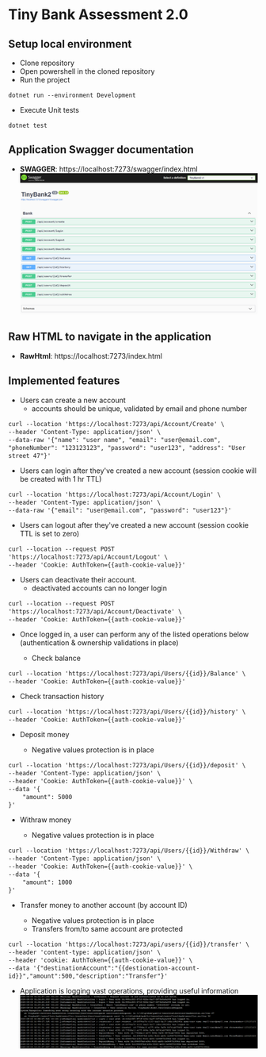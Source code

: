 # Tiny Bank Assessment 2.0

## Setup local environment

- Clone repository
- Open powershell in the cloned repository
- Run the project
```
dotnet run --environment Development
```
- Execute Unit tests
```
dotnet test
```

## Application Swagger documentation

- **SWAGGER**: https://localhost:7273/swagger/index.html
  ![swagger](./Img/swagger.png)

## Raw HTML to navigate in the application

- **RawHtml**: https://localhost:7273/index.html

## Implemented features

- Users can create a new account
  - accounts should be unique, validated by email and phone number

```
curl --location 'https://localhost:7273/api/Account/Create' \
--header 'Content-Type: application/json' \
--data-raw '{"name": "user name", "email": "user@email.com", "phoneNumber": "123123123", "password": "user123", "address": "User street 47"}'
```

- Users can login after they've created a new account (session cookie will be created with 1 hr TTL)

```
curl --location 'https://localhost:7273/api/Account/Login' \
--header 'Content-Type: application/json' \
--data-raw '{"email": "user@email.com", "password": "user123"}'
```

- Users can logout after they've created a new account (session cookie TTL is set to zero)

```
curl --location --request POST 'https://localhost:7273/api/Account/Logout' \
--header 'Cookie: AuthToken={{auth-cookie-value}}'
```

- Users can deactivate their account.
  - deactivated accounts can no longer login

```
curl --location --request POST 'https://localhost:7273/api/Account/Deactivate' \
--header 'Cookie: AuthToken={{auth-cookie-value}}'
```

- Once logged in, a user can perform any of the listed operations below (authentication & ownership validations in place)

  - Check balance

```
curl --location 'https://localhost:7273/api/Users/{{id}}/Balance' \
--header 'Cookie: AuthToken={{auth-cookie-value}}'
```

- Check transaction history

```
curl --location 'https://localhost:7273/api/Users/{{id}}/history' \
--header 'Cookie: AuthToken={{auth-cookie-value}}'
```

- Deposit money

  - Negative values protection is in place

```
curl --location 'https://localhost:7273/api/Users/{{id}}/deposit' \
--header 'Content-Type: application/json' \
--header 'Cookie: AuthToken={{auth-cookie-value}}' \
--data '{
    "amount": 5000
}'
```

- Withraw money

  - Negative values protection is in place

```
curl --location 'https://localhost:7273/api/Users/{{id}}/Withdraw' \
--header 'Content-Type: application/json' \
--header 'Cookie: AuthToken={{auth-cookie-value}}' \
--data '{
    "amount": 1000
}'
```

- Transfer money to another account (by account ID)

  - Negative values protection is in place
  - Transfers from/to same account are protected

```
curl --location 'https://localhost:7273/api/users/{{id}}/transfer' \
--header 'content-type: application/json' \
--header 'cookie: AuthToken={{auth-cookie-value}}' \
--data '{"destinationAccount":"{{destionation-account-id}}","amount":500,"description":"Transfer"}'
```

- Application is logging vast operations, providing useful information
  ![Logs](./Img/log-example.png)

